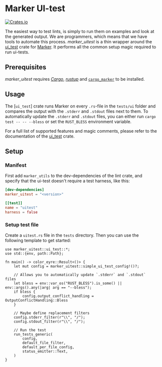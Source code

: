 # Marker UI-test

[![Crates.io](https://img.shields.io/crates/v/marker_uitest.svg)](https://crates.io/crates/marker_uitest)
<!--
FIXME(xFrednet): Add license shield, once crates.io also says:
[![License: MIT OR Apache-2.0](https://img.shields.io/crates/l/marker_uitest.svg)](#license)
-->

The easiest way to test lints, is simply to run them on examples and look at the generated output. We are programmers, which means that we have tools to automate this process. *marker_uitest* is a thin wrapper around the [ui_test] crate for [Marker]. It performs all the common setup magic required to run ui-tests.

[ui_test]: https://crates.io/crates/ui_test
[Marker]: https://github.com/rust-marker/marker

## Prerequisites

*marker_uitest* requires *[Cargo]*, *[rustup]* and [`cargo_marker`] to be installed.

[Cargo]: https://github.com/rust-lang/cargo/
[rustup]: https://github.com/rust-lang/rustup/
[`cargo_marker`]: https://crates.io/crates/cargo-marker

## Usage

The [`ui_test`] crate runs Marker on every `.rs`-file in the `tests/ui` folder and compares the output with the `.stderr` and `.stdout` files next to them. To automatically update the `.stderr` and `.stdout` files, you can either run `cargo test -- -- --bless` or set the `RUST_BLESS` environment variable.

For a full list of supported features and magic comments, please refer to the documentation of the [ui_test] crate.

## Setup

<!-- FIXME(xFrednet) Link to the lint-crate template, with the already setup ui tests -->

### Manifest

First add `marker_utils` to the dev-dependencies of the lint crate, and specify that the ui-test doesn't require a test harness, like this:

```toml
[dev-dependencies]
marker_uitest = "<version>"

[[test]]
name = "uitest"
harness = false
```

### Setup test file

Create a `uitest.rs` file in the `tests` directory. Then you can use the following template to get started:

```rust,ignore
use marker_uitest::ui_test::*;
use std::{env, path::Path};

fn main() -> color_eyre::Result<()> {
    let mut config = marker_uitest::simple_ui_test_config!()?;
    
    // Allows you to automatically update `.stderr` and `.stdout` files
    let bless = env::var_os("RUST_BLESS").is_some() || env::args().any(|arg| arg == "--bless");
    if bless {
        config.output_conflict_handling = OutputConflictHandling::Bless
    }

    // Maybe define replacement filters
    config.stderr_filter(r"\\", "/");
    config.stdout_filter(r"\\", "/");

    // Run the test
    run_tests_generic(
        config,
        default_file_filter,
        default_per_file_config,
        status_emitter::Text,
    )
}
```

